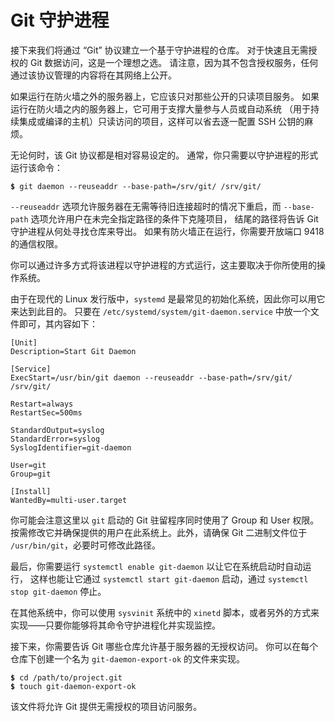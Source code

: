 

# Git 守护进程

<p>
接下来我们将通过 “Git” 协议建立一个基于守护进程的仓库。
对于快速且无需授权的 Git 数据访问，这是一个理想之选。
请注意，因为其不包含授权服务，任何通过该协议管理的内容将在其网络上公开。</p>
<p>如果运行在防火墙之外的服务器上，它应该只对那些公开的只读项目服务。
如果运行在防火墙之内的服务器上，它可用于支撑大量参与人员或自动系统
（用于持续集成或编译的主机）只读访问的项目，这样可以省去逐一配置 SSH 公钥的麻烦。</p>
<p>无论何时，该 Git 协议都是相对容易设定的。
通常，你只需要以守护进程的形式运行该命令：</p>

<pre class="language-bash"><code><span style="font-weight: bold">$</span> git daemon --reuseaddr --base-path=/srv/git/ /srv/git/</code></pre>
<p><code class="literal">--reuseaddr</code> 选项允许服务器在无需等待旧连接超时的情况下重启，而
<code class="literal">--base-path</code> 选项允许用户在未完全指定路径的条件下克隆项目，
结尾的路径将告诉 Git 守护进程从何处寻找仓库来导出。
如果有防火墙正在运行，你需要开放端口 9418 的通信权限。</p>
<p>你可以通过许多方式将该进程以守护进程的方式运行，这主要取决于你所使用的操作系统。</p>
<p>由于在现代的 Linux 发行版中，<code class="literal">systemd</code> 是最常见的初始化系统，因此你可以用它来达到此目的。
只要在 <code class="literal">/etc/systemd/system/git-daemon.service</code> 中放一个文件即可，其内容如下：</p>

<pre class="language-bash"><code>[Unit]
Description=Start Git Daemon

[Service]
ExecStart=/usr/bin/git daemon --reuseaddr --base-path=/srv/git/ /srv/git/

Restart=always
RestartSec=500ms

StandardOutput=syslog
StandardError=syslog
SyslogIdentifier=git-daemon

User=git
Group=git

[Install]
WantedBy=multi-user.target</code></pre>
<p>你可能会注意这里以 <code class="literal">git</code> 启动的 Git 驻留程序同时使用了 Group 和 User 权限。
按需修改它并确保提供的用户在此系统上。此外，请确保 Git 二进制文件位于
<code class="literal">/usr/bin/git</code>，必要时可修改此路径。</p>
<p>最后，你需要运行 <code class="literal">systemctl enable git-daemon</code> 以让它在系统启动时自动运行，
这样也能让它通过 <code class="literal">systemctl start git-daemon</code> 启动，通过 <code class="literal">systemctl stop git-daemon</code> 停止。</p>
<p>在其他系统中，你可以使用 <code class="literal">sysvinit</code> 系统中的 <code class="literal">xinetd</code> 脚本，或者另外的方式来实现——只要你能够将其命令守护进程化并实现监控。</p>
<p>接下来，你需要告诉 Git 哪些仓库允许基于服务器的无授权访问。
你可以在每个仓库下创建一个名为 <code class="literal">git-daemon-export-ok</code> 的文件来实现。</p>

<pre class="language-bash"><code><span style="font-weight: bold">$</span> cd /path/to/project.git
<span style="font-weight: bold">$</span> touch git-daemon-export-ok</code></pre>
<p>该文件将允许 Git 提供无需授权的项目访问服务。</p>
